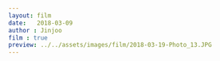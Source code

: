 ```yaml
---
layout: film
date:   2018-03-09
author : Jinjoo
film : true
preview: ../../assets/images/film/2018-03-19-Photo_13.JPG
---
```

